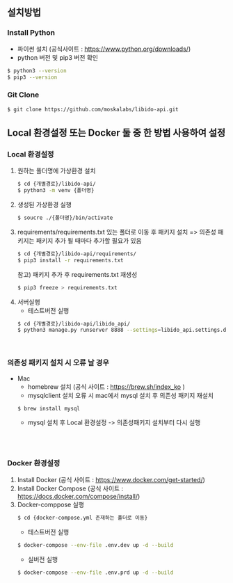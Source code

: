 
## 설치방법
### Install Python
+ 파이썬 설치 (공식사이트 : https://www.python.org/downloads/)
+ python 버전 및 pip3 버전 확인
```bash
$ python3 --version
$ pip3 --version
```

### Git Clone
```bash
$ git clone https://github.com/moskalabs/libido-api.git
```

## Local 환경설정 또는 Docker 둘 중 한 방법 사용하여 설정
### Local 환경설정
1. 원하는 폴더명에 가상환경 설치
    ```bash
    $ cd {개별경로}/libido-api/
    $ python3 -m venv {폴더명}
    ```
2. 생성된 가상환경 실행
    ```bash
    $ soucre ./{폴더명}/bin/activate
    ```
3. requirements/requirements.txt 있는 폴더로 이동 후 패키지 설치 => 의존성 패키지는 패키지 추가 될 때마다 추가할 필요가 있음
    ```bash
    $ cd {개별경로}/libido-api/requirements/
    $ pip3 install -r requirements.txt
    ```
    참고) 패키지 추가 후 requirements.txt 재생성
    ```bash
    $ pip3 freeze > requirements.txt
    ```
4. 서버실행
    + 테스트버전 실행
    ```bash
    $ cd {개별경로}/libido-api/libido_api/
    $ python3 manage.py runserver 8888 --settings=libido_api.settings.development
    ```   
    <br>
### 의존성 패키지 설치 시 오류 날 경우
+ Mac
    + homebrew 설치 (공식 사이트 : https://brew.sh/index_ko )
    + mysqlclient 설치 오류 시 mac에서 mysql 설치 후 의존성 패키지 재설치
    ```bash
    $ brew install mysql
    ```
    + mysql 설치 후 Local 환경설정 -> 의존성패키지 설치부터 다시 실행

 <br><br>
### Docker 환경설정
1. Install Docker (공식 사이트 : https://www.docker.com/get-started/)
2. Install Docker Compose (공식 사이트 : https://docs.docker.com/compose/install/)
3. Docker-comppose 실행
    ```bash
    $ cd {docker-compose.yml 존재하는 폴더로 이동}
    ```
   + 테스트버전 실행
    ```bash
    $ docker-compose --env-file .env.dev up -d --build 
    ```
   + 실버전 실행
    ```bash
    $ docker-compose --env-file .env.prd up -d --build
    ```
